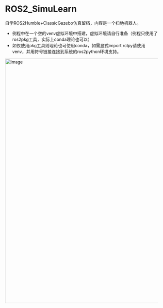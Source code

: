 # ROS2_SimuLearn
自学ROS2Humble+ClassicGazebo仿真留档，内容是一个扫地机器人。
* 例程中在一个空的venv虚拟环境中搭建，虚拟环境请自行准备（例程只使用了ros2pkg工具，实际上conda理论也可以）  
* 如仅使用pkg工具则理论也可使用conda，如需显式import rclpy请使用venv，并用符号链接连接到系统的ros2python环境支持。  
<img width="2114" height="805" alt="image" src="https://github.com/user-attachments/assets/1ea0cd6b-24ce-49cf-b5f8-160177641cb5" />
